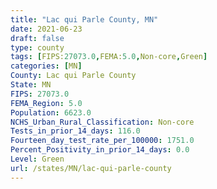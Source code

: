 ```yaml
---
title: "Lac qui Parle County, MN"
date: 2021-06-23
draft: false
type: county
tags: [FIPS:27073.0,FEMA:5.0,Non-core,Green]
categories: [MN]
County: Lac qui Parle County
State: MN
FIPS: 27073.0
FEMA_Region: 5.0
Population: 6623.0
NCHS_Urban_Rural_Classification: Non-core
Tests_in_prior_14_days: 116.0
Fourteen_day_test_rate_per_100000: 1751.0
Percent_Positivity_in_prior_14_days: 0.0
Level: Green
url: /states/MN/lac-qui-parle-county
---
```



